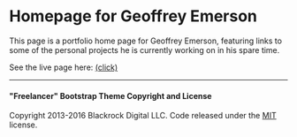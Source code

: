 # Homepage for Geoffrey Emerson

This page is a portfolio home page for Geoffrey Emerson, featuring links to some of the personal projects he is currently working on in his spare time.

See the live page here: [(click)](http://geoffreyemerson.github.io/)

---
#### "Freelancer" Bootstrap Theme Copyright and License

Copyright 2013-2016 Blackrock Digital LLC. Code released under the [MIT](https://github.com/BlackrockDigital/startbootstrap-freelancer/blob/gh-pages/LICENSE) license.
